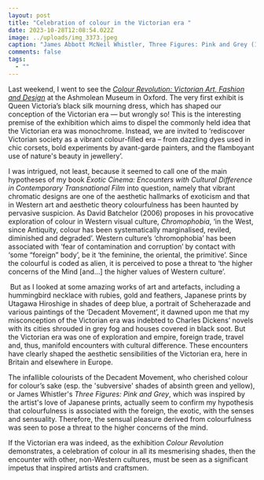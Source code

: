 ```yaml
---
layout: post
title: "Celebration of colour in the Victorian era "
date: 2023-10-28T12:08:54.022Z
image: ../uploads/img_3373.jpeg
caption: "James Abbott McNeil Whistler, Three Figures: Pink and Grey (1868-78)"
comments: false
tags:
  - ""
---
```

Last weekend, I went to see the *[Colour Revolution: Victorian Art, Fashion and Design](https://www.ashmolean.org/exhibition/colour-revolution-victorian-art-fashion-design)* at the Ashmolean Museum in Oxford. The very first exhibit is Queen Victoria’s black silk mourning dress, which has shaped our conception of the Victorian era — but wrongly so! This is the interesting premise of the exhibition which aims to dispel the commonly held idea that the Victorian era was monochrome. Instead, we are invited to ‘rediscover Victorian society as a vibrant colour-filled era – from dazzling dyes used in chic corsets, bold experiments by avant-garde painters, and the flamboyant use of nature's beauty in jewellery’. 

I was intrigued, not least, because it seemed to call one of the main hypotheses of my book *Exotic Cinema: Encounters with Cultural Difference in Contemporary Transnational Film* into question, namely that vibrant chromatic designs are one of the aesthetic hallmarks of exoticism and that in Western art and aesthetic theory colourfulness has been haunted by pervasive suspicion. As David Batchelor (2006) proposes in his provocative exploration of colour in Western visual culture, *Chromophobia*, ‘in the West, since Antiquity, colour has been systematically marginalised, reviled, diminished and degraded’. Western culture’s ‘chromophobia’ has been associated with ‘fear of contamination and corruption’ by contact with ‘some “foreign” body’, be it ‘the feminine, the oriental, the primitive’. Since the colourful is coded as alien, it is perceived to pose a threat to ‘the higher concerns of the Mind \[and…] the higher values of Western culture’.

 But as I looked at some amazing works of art and artefacts, including a hummingbird necklace with rubies, gold and feathers, Japanese prints by Utagawa Hiroshige in shades of deep blue, a portrait of Scheherazade and various paintings of the ‘Decadent Movement’, it dawned upon me that my misconception of the Victorian era was indebted to Charles Dickens’ novels with its cities shrouded in grey fog and houses covered in black soot. But the Victorian era was one of exploration and empire, foreign trade, travel and, thus, manifold encounters with cultural difference. These encounters have clearly shaped the aesthetic sensibilities of the Victorian era, here in Britain and elsewhere in Europe. 

The infallible colourists of the Decadent Movement, who cherished colour for colour’s sake (esp. the 'subversive' shades of absinth green and yellow), or James Whistler's *Three Figures: Pink and Grey*, which was inspired by the artist's love of Japanese prints, actually seem to confirm my hypothesis that colourfulness is associated with the foreign, the exotic, with the senses and sensuality. Therefore, the sensual pleasure derived from colourfulness was seen to pose a threat to the higher concerns of the mind. 

If the Victorian era was indeed, as the exhibition *Colour Revolution* demonstrates, a celebration of colour in all its mesmerising shades, then the encounter with other, non-Western cultures, must be seen as a significant impetus that inspired artists and craftsmen.